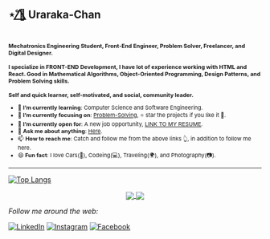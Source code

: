 ## ⋆˚🌺⃤ Uraraka-Chan
<div align=left style="font-size:11px;">
    <br>
    <p>
        <strong>
            Mechatronics Engineering Student, Front-End Engineer, Problem Solver, Freelancer, and Digital Designer.<br><br>
            I specialize in FRONT-END Development, I have lot of experience working with HTML and React. Good in Mathematical Algorithms, Object-Oriented Programming, Design Patterns, and Problem Solving skills.<br><br>
            Self and quick learner, self-motivated, and social, community leader.
            </strong>
    </p>
    <ul>
        <li>🌱 <b>I’m currently learning</b>: Computer Science and Software Engineering.</li>
        <li>🎯 <b>I’m currently focusing on</b>: <a href="https://ahmedfathydev.github.io/Problem-Solving/">Problem-Solving</a>, ⭐️ star the projects if you like it 🤩.</li>
        <li>🤔 <b>I’m currently open for</b>: A new job opportunity, <a href="https://flowcv.io/resume/feedback/lMhKFXfgJjf8">LINK TO MY RESUME</a>.</li>
        <li>💬 <b>Ask me about anything</b>: <a href="https://github.com/ahmedfathydev/uraraka-chan/issues">Here</a>.</li>
        <li>📫 <b>How to reach me</b>: Catch and follow me from the above links 👆, in addition to follow me here.</li>
        <li>😄 <b>Fun fact</b>: I love Cars(🚗), Codeing(💻), Traveling(🌍), and Photography(📷).</li>
    </ul>
</div>

------


[![Top Langs](https://github-readme-stats.vercel.app/api/top-langs/?username=anuraghazra&layout=compact)](https://github.com/anuraghazra/github-readme-stats)
<div align=center>
<a href="https://github.com/Uraraka-Chan/github-readme-stats">
  <img align="center" src="https://github-readme-stats.vercel.app/api?username=Uraraka-Chan&show_icons=true&theme=radical" />
</a>
<a href="https://github.com/Uraraka-Chan/github-readme-stats">
  <img align="center" src="https://github-readme-stats.vercel.app/api?username=Uraraka-Chan&show_icons=true&theme=radical" />
</a>
</div>


<i>Follow me around the web:</i><br>


<a href="https://www.linkedin.com/in/jorge-garcia-6a8210229/" target="_blank"><img src="https://img.shields.io/badge/LinkedIn-%230077B5.svg?&style=flat-square&logo=linkedin&logoColor=white" alt="LinkedIn"></a>
<a href="https://www.instagram.com/jorgydev" target="_blank"><img src="https://img.shields.io/badge/Instagram-%23E4405F.svg?&style=flat-square&logo=instagram&logoColor=white" alt="Instagram"></a>
<a href="https://www.facebook.com/jorgeadolfo.garciagarcia/" target="_blank"><img src="https://img.shields.io/badge/Facebook-%231877F2.svg?&style=flat-square&logo=facebook&logoColor=white" alt="Facebook"></a>
